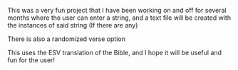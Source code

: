 This was a very fun project that I have been working on and off for several months where the user can enter a string, 
and a text file will be created with the instances of said string (If there are any)

There is also a randomized verse option

This uses the ESV translation of the Bible, and I hope it will be useful and fun for the user!
